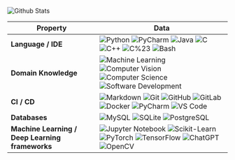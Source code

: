 ![Github Stats](https://greptile-stats.vercel.app/api/widget/silentfortin/stats)

| Property | Data |
|---|---|
| **Language / IDE** | ![Python](https://img.shields.io/badge/-Python-3776AB?logo=python&logoColor=white&style=flat-square) ![PyCharm](https://img.shields.io/badge/-PyCharm-143?logo=pycharm&logoColor=white&style=flat-square) ![Java](https://img.shields.io/badge/-Java-007396?logo=java&logoColor=white&style=flat-square) ![C](https://img.shields.io/badge/-C-00599C?logo=c&logoColor=white&style=flat-square) ![C++](https://img.shields.io/badge/-C++-00599C?logo=c%2B%2B&logoColor=white&style=flat-square) ![C%23](https://img.shields.io/badge/-C%23-239120?logo=csharp&logoColor=white&style=flat-square) ![Bash](https://img.shields.io/badge/-Bash-4EAA25?logo=gnubash&logoColor=white&style=flat-square) |
| **Domain Knowledge** | ![Machine Learning](https://img.shields.io/badge/-Machine%20Learning-00c853?style=flat-square&logo=scikitlearn&logoColor=white) ![Computer Vision](https://img.shields.io/badge/-Computer%20Vision-4e8cff?style=flat-square) ![Computer Science](https://img.shields.io/badge/-Computer%20Science-fbc02d?style=flat-square) ![Software Development](https://img.shields.io/badge/-Software%20Development-ff5722?style=flat-square) |
| **CI / CD** | ![Markdown](https://img.shields.io/badge/-Markdown-000000?logo=markdown&style=flat-square) ![Git](https://img.shields.io/badge/-Git-F05032?logo=git&logoColor=white&style=flat-square) ![GitHub](https://img.shields.io/badge/-GitHub-181717?logo=github&logoColor=white&style=flat-square) ![GitLab](https://img.shields.io/badge/-GitLab-FCA121?logo=gitlab&logoColor=white&style=flat-square) ![Docker](https://img.shields.io/badge/-Docker-2496ED?logo=docker&logoColor=white&style=flat-square) ![PyCharm](https://img.shields.io/badge/-PyCharm-143?logo=pycharm&logoColor=white&style=flat-square) ![VS Code](https://img.shields.io/badge/-VS%20Code-007ACC?logo=visualstudiocode&logoColor=white&style=flat-square) |
| **Databases** | ![MySQL](https://img.shields.io/badge/-MySQL-4479A1?logo=mysql&logoColor=white&style=flat-square) ![SQLite](https://img.shields.io/badge/-SQLite-003B57?logo=sqlite&logoColor=white&style=flat-square) ![PostgreSQL](https://img.shields.io/badge/-PostgreSQL-336791?logo=postgresql&logoColor=white&style=flat-square) |
| **Machine Learning / Deep Learning frameworks** | ![Jupyter Notebook](https://img.shields.io/badge/-Jupyter%20Notebook-F37626?logo=jupyter&logoColor=white&style=flat-square) ![Scikit-Learn](https://img.shields.io/badge/-Scikit--Learn-F7931E?logo=scikitlearn&logoColor=white&style=flat-square) ![PyTorch](https://img.shields.io/badge/-PyTorch-EE4C2C?logo=pytorch&logoColor=white&style=flat-square) ![TensorFlow](https://img.shields.io/badge/-TensorFlow-FF6F00?logo=tensorflow&logoColor=white&style=flat-square) ![ChatGPT](https://img.shields.io/badge/-ChatGPT-343541?logo=openai&logoColor=white&style=flat-square) ![OpenCV](https://img.shields.io/badge/-OpenCV-5C3EE8?logo=opencv&logoColor=white&style=flat-square) |
